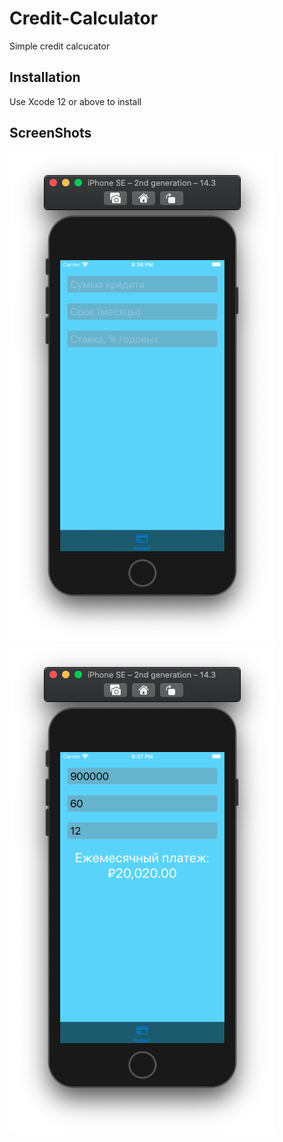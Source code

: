 # Credit-Calculator

Simple credit calcucator

## Installation

Use Xcode 12 or above to install

## ScreenShots

![First Screen](https://github.com/Andy-38/Credit-Calculator/blob/main/Credit%20Calculator/ScreenShots/ScreenShot01.png)
![Calculation result](https://github.com/Andy-38/Credit-Calculator/blob/main/Credit%20Calculator/ScreenShots/ScreenShot02.png)
